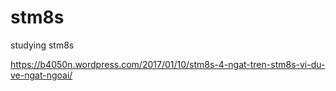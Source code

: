 # stm8s
studying stm8s


https://b4050n.wordpress.com/2017/01/10/stm8s-4-ngat-tren-stm8s-vi-du-ve-ngat-ngoai/